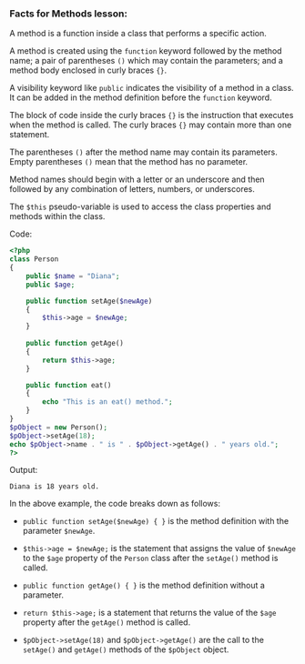 ### Facts for Methods lesson:

A method is a function inside a class that performs a specific action.

A method is created using the `function` keyword followed by the method name; a pair of parentheses `()` which may contain the parameters; and a method body enclosed in curly braces `{}`.

A visibility keyword like `public` indicates the visibility of a method in a class. It can be added in the method definition before the `function` keyword. 

The block of code inside the curly braces `{}` is the instruction that executes when the method is called. The curly braces `{}` may contain more than one statement.

The parentheses `()` after the method name may contain its parameters. Empty parentheses `()` mean that the method has no parameter.

Method names should begin with a letter or an underscore and then followed by any combination of letters, numbers, or underscores.

The `$this` pseudo-variable is used to access the class properties and methods within the class. 

Code:

```php
<?php
class Person 
{
    public $name = "Diana";
    public $age;

    public function setAge($newAge) 
    {
        $this->age = $newAge;
    }
    
    public function getAge()
    {
        return $this->age;
    }

    public function eat()
    {
        echo "This is an eat() method.";
    }
}
$pObject = new Person();
$pObject->setAge(18);
echo $pObject->name . " is " . $pObject->getAge() . " years old.";
?>
```

Output:
```
Diana is 18 years old.
```

In the above example, the code breaks down as follows:

 - `public function setAge($newAge) { }` is the method definition with the parameter `$newAge`.

 - `$this->age = $newAge;` is the statement that assigns the value of `$newAge` to the `$age` property of the `Person` class after the `setAge()` method is called.

 - `public function getAge() { }` is the method definition without a parameter.

 - `return $this->age;` is a statement that returns the value of the `$age` property after the `getAge()` method is called.

 - `$pObject->setAge(18)` and `$pObject->getAge()` are the call to the `setAge()` and `getAge()` methods of the `$pObject` object.
